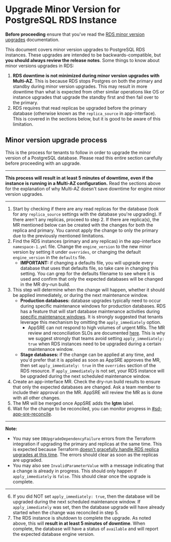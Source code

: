 # Upgrade Minor Version for PostgreSQL RDS Instance

**Before proceeding** ensure that you've read the [RDS minor version upgrades](/README.md#rds-minor-version-upgrades) documentation.

This document covers minor version upgrades to PostgreSQL RDS instances. These upgrades are intended to be backwards-compatible, but **you should always review the release notes**. Some things to know about minor versions upgrades in RDS:

1. **RDS downtime is not minimized during minor version upgrades with Multi-AZ**. This is because RDS stops Postgres on both the primary and standby during minor version upgrades. This may result in more downtime than what is expected from other similar operations like OS or instance upgrades that upgrade the standby first and then fail over to the primary.
2. RDS requires that read replicas be upgraded before the primary database (otherwise known as the `replica_source` in app-interface). This is covered in the sections below, but it is good to be aware of this limitation.

## Minor version upgrade process

This is the process for tenants to follow in order to upgrade the minor version of a PostgreSQL database. Please read this entire section carefully before proceeding with an upgrade.

---

**This process will result in at least 5 minutes of downtime, even if the instance is running in a Multi-AZ configuration.** Read the sections above for the explanation of why Multi-AZ doesn't save downtime for engine minor version upgrades.

---

1. Start by checking if there are any read replicas for the database (look for any `replica_source` settings with the database you're upgrading). If there aren't any replicas, proceed to step 2. If there are replica(s), the MR mentioned below can be created with the changes for both the replica and primary. You cannot apply the change to only the primary due to the previously mentioned limitations.
2. Find the RDS instances (primary and any replicas) in the app-interface `namespace-1.yml` file. Change the `engine_version` to the new minor version by setting it under `overrides`, or changing the default `engine_version` in the `defaults` file.
   * **IMPORTANT:** if changing a defaults file, you will upgrade every database that uses that defaults file, so take care in changing this setting. You can grep for the defaults filename to see where it is used and confirm that only the expected databases will be changed in the MR dry-run build.
3. This step will determine when the change will happen, whether it should be applied immediately, or during the next maintenance window.
   * **Production databases:** database upgrades typically need to occur during specific maintenance windows for production databases. RDS has a feature that will start database maintenance activities during [specific maintenance windows](/README.md#maintenance-windows-for-rds-instances). It is strongly suggested that tenants leverage this mechanism by omitting the `apply_immediately` option. 
     * AppSRE can not respond to high volumes of urgent MRs. The MR review and reconciliation SLOs are documented [here](https://gitlab.cee.redhat.com/app-sre/contract/-/blob/master/README.md#appsre-service-level-objectives). This is why we suggest strongly that teams avoid setting `apply_immediately: true` when RDS instances need to be upgraded during a certain maintenance window.
   * **Stage databases:** if the change can be applied at any time, and you'd prefer that it is applied as soon as AppSRE approves the MR, then set `apply_immediately: true` in the `overrides` section of the RDS resource. If `apply_immediately` is not set, your RDS instance will be upgraded during the next scheduled maintenance window.
4. Create an app-interface MR. Check the dry-run build results to ensure that only the expected databases are changed. Ask a team member to include their approval on the MR. AppSRE will review the MR as is done with all other changes.
5. The MR will be merged once AppSRE adds the **lgtm** label.
6. Wait for the change to be reconciled, you can monitor progress in [#sd-app-sre-reconcile](https://coreos.slack.com/archives/CS0E65QCV).
---

**Note:**
* You may see `DBUpgradeDependencyFailure` errors from the Terraform integration if upgrading the primary and replicas at the same time. This is expected because Terraform [doesn't gracefully handle RDS replica upgrades at this time](https://github.com/hashicorp/terraform-provider-aws/issues/22107). The errors should clear as soon as the replicas are upgraded. 
* You may also see `InvalidParameterValue` with a message indicating that a change is already in progress. This should only happen if `apply_immediately` is `false`. This should clear once the upgrade is complete.

---
6. If you did NOT set `apply_immediately: true`, then the database will be upgraded during the next scheduled maintenance window. If `apply_immediately` was set, then the database upgrade will have already started when the change was reconciled in step 5.
7. The RDS instance is shutdown to complete the upgrade. As noted above, this will **result in at least 5 minutes of downtime**. When complete, the database will have a status of `available` and will report the expected database engine version.
